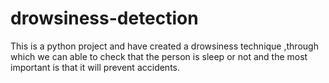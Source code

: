 # drowsiness-detection
This is a python project and have created a drowsiness technique ,through which we can able to check that the person is sleep or not and the most important is that it will prevent accidents.
